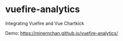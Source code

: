 # vuefire-analytics
Integrating Vuefire and Vue Chartkick

Demo: https://minernchan.github.io/vuefire-analytics/

